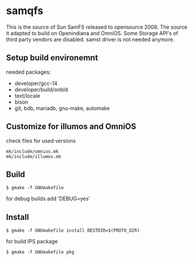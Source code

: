# samqfs

This is the source of Sun SamFS released to opensource 2008. The source it adapted to build on Openindiana and OmniOS. Some Storage API's of third party vendors are disabled. samst driver is not needed anymore.

## Setup build environemnt

needed packages:

-    developer/gcc-14
-    developer/build/onbld
-    text/locale
-    bison
-    git, bdb, mariadb, gnu-make, automake

## Customize for illumos and OmniOS

check files for used versions

    mk/include/omnios.mk
    mk/include/illumos.mk

## Build

    $ gmake -f GNUmakefile

for debug builds add 'DEBUG=yes'  
## Install

    $ gmake -f GNUmakefile install DESTDIR=$(PROTO_DIR)

for build IPS package

    $ gmake -f GNUmakefile pkg

